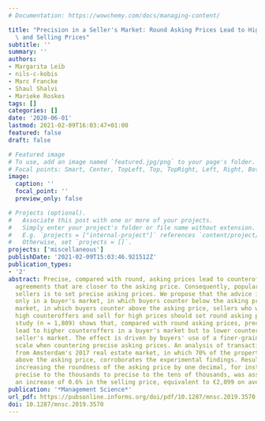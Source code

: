 ```yaml
---
# Documentation: https://wowchemy.com/docs/managing-content/

title: "Precision in a Seller's Market: Round Asking Prices Lead to Higher Counteroffers\
  \ and Selling Prices"
subtitle: ''
summary: ''
authors:
- Margarita Leib
- nils-c-kobis
- Marc Francke
- Shaul Shalvi
- Marieke Roskes
tags: []
categories: []
date: '2020-06-01'
lastmod: 2021-02-09T16:03:47+01:00
featured: false
draft: false

# Featured image
# To use, add an image named `featured.jpg/png` to your page's folder.
# Focal points: Smart, Center, TopLeft, Top, TopRight, Left, Right, BottomLeft, Bottom, BottomRight.
image:
  caption: ''
  focal_point: ''
  preview_only: false

# Projects (optional).
#   Associate this post with one or more of your projects.
#   Simply enter your project's folder or file name without extension.
#   E.g. `projects = ["internal-project"]` references `content/project/deep-learning/index.md`.
#   Otherwise, set `projects = []`.
projects: ['miscellaneous']
publishDate: '2021-02-09T15:03:46.921512Z'
publication_types:
- '2'
abstract: Precise, compared with round, asking prices lead to counteroffers and final
  agreements that are closer to the asking price. Consequently, popular advice for
  sellers is to set precise asking prices. We propose that the advice is useful, but
  only in a buyer's market, in which buyers counter below the asking price. In a seller's
  market, in which buyers counter above the asking price, sellers who wish to receive
  high counteroffers and sell for high prices should set round asking prices. A preregistered
  study (n = 1,809) shows that, compared with round asking prices, precise prices
  lead to higher counteroffers in a buyer's market but to lower counteroffers in a
  seller's market. The effect is driven by buyers' use of a finer-grained pricing
  scale when countering precise asking prices. An analysis of transactions (n = 8,278)
  from Amsterdam's 2017 real estate market, in which 70% of the properties were sold
  above the asking price, corroborates the experimental findings. Results show that
  increasing the roundness of the asking price by one decimal, for instance, from
  precise to the thousands to precise to the tens of thousands, was associated with
  an increase of 0.6% in the selling price, equivalent to €2,099 on average.
publication: '*Management Science*'
url_pdf: https://pubsonline.informs.org/doi/pdf/10.1287/mnsc.2019.3570
doi: 10.1287/mnsc.2019.3570
---
```

